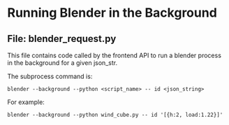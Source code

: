 # Running Blender in the Background

## File: blender_request.py

This file contains code called by the frontend API to run a blender process in the background for a given json_str.

The subprocess command is:


`blender --background --python <script_name> -- id <json_string>`

For example:


`blender --background --python wind_cube.py -- id '[{h:2, load:1.22}]'`